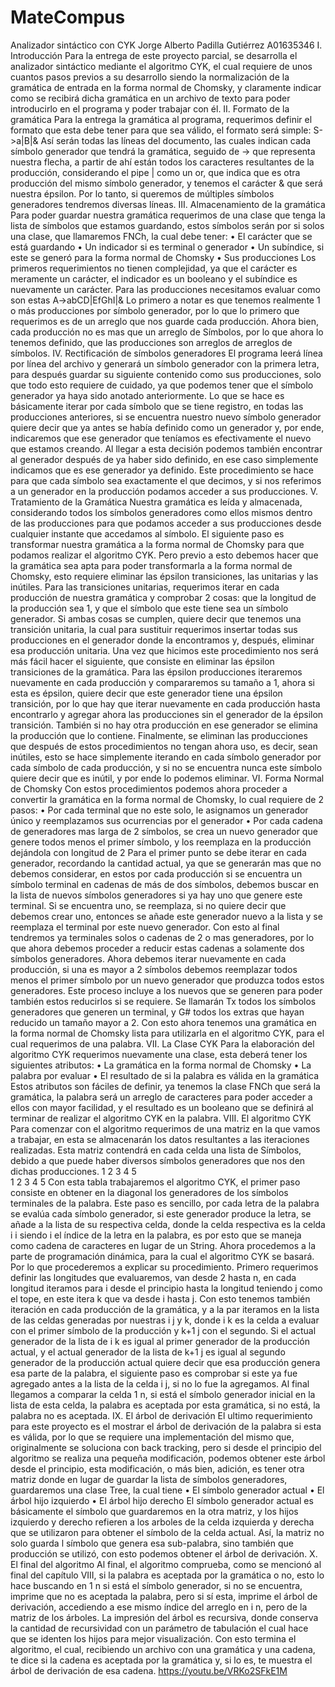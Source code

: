 # MateCompus
Analizador sintáctico con CYK
Jorge Alberto Padilla Gutiérrez A01635346
I.	Introducción
Para la entrega de este proyecto parcial, se desarrolla el analizador sintáctico mediante el algoritmo CYK, el cual requiere de unos cuantos pasos previos a su desarrollo siendo la normalización de la gramática de entrada en la forma normal de Chomsky, y claramente indicar como se recibirá dicha gramática en un archivo de texto para poder introducirlo en el programa y poder trabajar con él.
II.	Formato de la gramática
Para la entrega la gramática al programa, requerimos definir el formato que esta debe tener para que sea válido, el formato será simple:
S->a|B|&
Así serán todas las líneas del documento, las cuales indican cada símbolo generador que tendrá la gramática, seguido de -> que representa nuestra flecha, a partir de ahí están todos los caracteres resultantes de la producción, considerando el pipe | como un or, que indica que es otra producción del mismo símbolo generador, y tenemos el carácter & que será nuestra épsilon. Por lo tanto, si queremos de múltiples símbolos generadores tendremos diversas líneas.
III.	Almacenamiento de la gramática
Para poder guardar nuestra gramática requerimos de una clase que tenga la lista de símbolos que estamos guardando, estos símbolos serán por si solos una clase, que llamaremos FNCh, la cual debe tener:
•	El carácter que se está guardando
•	Un indicador si es terminal o generador
•	Un subíndice, si este se generó para la forma normal de Chomsky
•	Sus producciones
Los primeros requerimientos no tienen complejidad, ya que el carácter es meramente un carácter, el indicador es un booleano y el subíndice es nuevamente un carácter. Para las producciones necesitamos evaluar como son estas
A->abCD|EfGhI|&
Lo primero a notar es que tenemos realmente 1 o más producciones por símbolo generador, por lo que lo primero que requerimos es de un arreglo que nos guarde cada producción. Ahora bien, cada producción no es mas que un arreglo de Símbolos, por lo que ahora lo tenemos definido, que las producciones son arreglos de arreglos de símbolos.
IV.	Rectificación de símbolos generadores
El programa leerá línea por línea del archivo y generará un símbolo generador con la primera letra, para después guardar su siguiente contenido como sus producciones, solo que todo esto requiere de cuidado, ya que podemos tener que el símbolo generador ya haya sido anotado anteriormente.
Lo que se hace es básicamente iterar por cada símbolo que se tiene registro, en todas las producciones anteriores, si se encuentra nuestro nuevo símbolo generador quiere decir que ya antes se había definido como un generador y, por ende, indicaremos que ese generador que teníamos es efectivamente el nuevo que estamos creando.
Al llegar a esta decisión podemos también encontrar al generador después de ya haber sido definido, en ese caso simplemente indicamos que es ese generador ya definido.
Este procedimiento se hace para que cada símbolo sea exactamente el que decimos, y si nos referimos a un generador en la producción podamos acceder a sus producciones.
V.	Tratamiento de la Gramática
Nuestra gramática es leída y almacenada, considerando todos los símbolos generadores como ellos mismos dentro de las producciones para que podamos acceder a sus producciones desde cualquier instante que accedamos al símbolo.
El siguiente paso es transformar nuestra gramática a la forma normal de Chomsky para que podamos realizar el algoritmo CYK. Pero previo a esto debemos hacer que la gramática sea apta para poder transformarla a la forma normal de Chomsky, esto requiere eliminar las épsilon transiciones, las unitarias y las inútiles.
Para las transiciones unitarias, requerimos iterar en cada producción de nuestra gramática y comprobar 2 cosas: que la longitud de la producción sea 1, y que el símbolo que este tiene sea un símbolo generador.
Si ambas cosas se cumplen, quiere decir que tenemos una transición unitaria, la cual para sustituir requerimos insertar todas sus producciones en el generador donde la encontramos y, después, eliminar esa producción unitaria.
Una vez que hicimos este procedimiento nos será más fácil hacer el siguiente, que consiste en eliminar las épsilon transiciones de la gramática.
Para las épsilon producciones iteraremos nuevamente en cada producción y compararemos su tamaño a 1, ahora si esta es épsilon, quiere decir que este generador tiene una épsilon transición, por lo que hay que iterar nuevamente en cada producción hasta encontrarlo y agregar ahora las producciones sin el generador de la épsilon transición. También si no hay otra producción en ese generador se elimina la producción que lo contiene.
Finalmente, se eliminan las producciones que después de estos procedimientos no tengan ahora uso, es decir, sean inútiles, esto se hace simplemente iterando en cada símbolo generador por cada símbolo de cada producción, y si no se encuentra nunca este símbolo quiere decir que es inútil, y por ende lo podemos eliminar.
VI.	Forma Normal de Chomsky
Con estos procedimientos podemos ahora proceder a convertir la gramática en la forma normal de Chomsky, lo cual requiere de 2 pasos:
•	Por cada terminal que no este solo, le asignamos un generador único y reemplazamos sus ocurrencias por el generador
•	Por cada cadena de generadores mas larga de 2 símbolos, se crea un nuevo generador que genere todos menos el primer símbolo, y los reemplaza en la producción dejándola con longitud de 2
Para el primer punto se debe iterar en cada generador, recordando la cantidad actual, ya que se generarán mas que no debemos considerar, en estos por cada producción si se encuentra un símbolo terminal en cadenas de más de dos símbolos, debemos buscar en la lista de nuevos símbolos generadores si ya hay uno que genere este terminal.
Si se encuentra uno, se reemplaza, si no quiere decir que debemos crear uno, entonces se añade este generador nuevo a la lista y se reemplaza el terminal por este nuevo generador.
Con esto al final tendremos ya terminales solos o cadenas de 2 o mas generadores, por lo que ahora debemos proceder a reducir estas cadenas a solamente dos símbolos generadores.
Ahora debemos iterar nuevamente en cada producción, si una es mayor a 2 símbolos debemos reemplazar todos menos el primer símbolo por un nuevo generador que produzca todos estos generadores. Este proceso incluye a los nuevos que se generen para poder también estos reducirlos si se requiere.
Se llamarán Tx todos los símbolos generadores que generen un terminal, y G# todos los extras que hayan reducido un tamaño mayor a 2.
Con esto ahora tenemos una gramática en la forma normal de Chomsky lista para utilizarla en el algoritmo CYK, para el cual requerimos de una palabra.
VII.	La Clase CYK
Para la elaboración del algoritmo CYK requerimos nuevamente una clase, esta deberá tener los siguientes atributos:
•	La gramática en la forma normal de Chomsky
•	La palabra por evaluar
•	El resultado de si la palabra es válida en la gramática
Estos atributos son fáciles de definir, ya tenemos la clase FNCh que será la gramática, la palabra será un arreglo de caracteres para poder acceder a ellos con mayor facilidad, y el resultado es un booleano que se definirá al terminar de realizar el algoritmo CYK en la palabra.
VIII.	El algoritmo CYK
Para comenzar con el algoritmo requerimos de una matriz en la que vamos a trabajar, en esta se almacenarán los datos resultantes a las iteraciones realizadas. Esta matriz contendrá en cada celda una lista de Símbolos, debido a que puede haber diversos símbolos generadores que nos den dichas producciones.
1	2	3	4	5	
					1
					2
					3
					4
					5
Con esta tabla trabajaremos el algoritmo CYK, el primer paso consiste en obtener en la diagonal los generadores de los símbolos terminales de la palabra.
Este paso es sencillo, por cada letra de la palabra se evalúa cada símbolo generador, si este generador produce la letra, se añade a la lista de su respectiva celda, donde la celda respectiva es la celda i i siendo i el índice de la letra en la palabra, es por esto que se maneja como cadena de caracteres en lugar de un String.
Ahora procedemos a la parte de programación dinámica, para la cual el algoritmo CYK se basará. Por lo que procederemos a explicar su procedimiento.
Primero requerimos definir las longitudes que evaluaremos, van desde 2 hasta n, en cada longitud iteramos para i desde el principio hasta la longitud teniendo j como el tope, en este itera k que va desde i hasta j.
Con esto tenemos también iteración en cada producción de la gramática, y a la par iteramos en la lista de las celdas generadas por nuestras i j y k, donde i k es la celda a evaluar con el primer símbolo de la producción y k+1 j con el segundo. Si el actual generador de la lista de i k es igual al primer generador de la producción actual, y el actual generador de la lista de k+1 j es igual al segundo generador de la producción actual quiere decir que esa producción genera esa parte de la palabra, el siguiente paso es comprobar si este ya fue agregado antes a la lista de la celda i j, si no lo fue la agregamos.
Al final llegamos a comparar la celda 1 n, si está el símbolo generador inicial en la lista de esta celda, la palabra es aceptada por esta gramática, si no está, la palabra no es aceptada.
IX.	El árbol de derivación
El ultimo requerimiento para este proyecto es el mostrar el árbol de derivación de la palabra si esta es válida, por lo que se requiere una implementación del mismo que, originalmente se soluciona con back tracking, pero si desde el principio del algoritmo se realiza una pequeña modificación, podemos obtener este árbol desde el principio, esta modificación, o más bien, adición, es tener otra matriz donde en lugar de guardar la lista de símbolos generadores, guardaremos una clase Tree, la cual tiene
•	El símbolo generador actual
•	El árbol hijo izquierdo
•	El árbol hijo derecho
El símbolo generador actual es básicamente el símbolo que guardaremos en la otra matriz, y los hijos izquierdo y derecho refieren a los arboles de la celda izquierda y derecha que se utilizaron para obtener el símbolo de la celda actual.
Así, la matriz no solo guarda l símbolo que genera esa sub-palabra, sino también que producción se utilizó, con esto podemos obtener el árbol de derivación.
X.	El final del algoritmo
Al final, el algoritmo comprueba, como se mencionó al final del capítulo VIII, si la palabra es aceptada por la gramática o no, esto lo hace buscando en 1 n si está el símbolo generador, si no se encuentra, imprime que no es aceptada la palabra, pero si sí esta, imprime el árbol de derivación, accediendo a ese mismo índice del arreglo en i n, pero de la matriz de los árboles.
La impresión del árbol es recursiva, donde conserva la cantidad de recursividad con un parámetro de tabulación el cual hace que se identen los hijos para mejor visualización.
Con esto termina el algoritmo, el cual, recibiendo un archivo con una gramática y una cadena, te dice si la cadena es aceptada por la gramática y, si lo es, te muestra el árbol de derivación de esa cadena.
https://youtu.be/VRKo2SFkE1M


